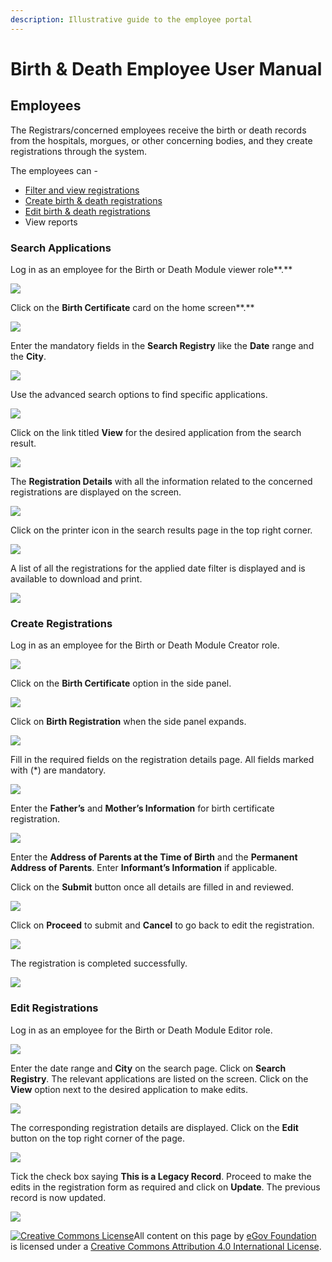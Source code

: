 ```yaml
---
description: Illustrative guide to the employee portal
---
```


# Birth & Death Employee User Manual

## Employees&#x20;

The Registrars/concerned employees receive the birth or death records from the hospitals, morgues, or other concerning bodies, and they create registrations through the system.&#x20;

The employees can -

* [Filter and view registrations ](birth-and-death-employee-user-manual.md#search-applications)
* [Create birth & death registrations ](birth-and-death-employee-user-manual.md#create-registrations)
* [Edit birth & death registrations ](birth-and-death-employee-user-manual.md#edit-registrations)
* View reports

### **Search Applications**

Log in as an employee for the Birth or Death Module viewer role**.**

![](https://lh6.googleusercontent.com/7as68t2EPZBbaao\_cs3x1xGAuGMLgRJzpipBITX4ZlDKdb3S1svcWMvPA8FXp\_9HLX-NwnwXF7PEH-ADUzKY44-6m6wRskGchN8mYiub4ti7SgY-pjMqRvD-68RFGYF73U8S6Ybq9tnq39zAOA)

Click on the **Birth Certificate** card on the home screen**.**

![](https://lh4.googleusercontent.com/2BIci22GuevB9HKdGwju7qOtRIXPl9GInl61NAo7\_k3ZlLsvvMbemnI-FI20dSZrd2xu--g1MAr4plYogqiCfQACes0KEzizeG1lgc5ujNcx1oO2zgGWq61DeYcIv6ePfpYUS1JotRKyeE6o4Q)

Enter the mandatory fields in the **Search Registry** like the **Date** range and the **City**.

![](https://lh4.googleusercontent.com/tuRn5J0wCt2-MQEtGBKqPXHq\_P07hprlbgqWA9SKV0uViWyVRTYpNeURNaWCon\_Ois9EsSwbrCmGLX2SlplYln4r0q92jfkfv3Ezf6\_7iZG\_Q7qlog9PhBGtx0q2VU24rHvIiuDDSAtB\_awFAw)

Use the advanced search options to find specific applications.&#x20;

![](https://lh5.googleusercontent.com/2L5kV5BDjsNPOtNZMi\_sVcbuDgspt\_pUezmiY2zevY5kOAhQzH8Lq\_pC5yDQZC9\_MD9WXx1kxhfxT6JeO9uQTxrJAiwkke7277ykwrPZDXUWnBMZokti4k0Mrijr7P2E0yUy7WxTpllJLvGocA)

Click on the link titled **View** for the desired application from the search result.

![](https://lh6.googleusercontent.com/XfMkOUb2j81k1yKtPRaERVSGrFtF6GZe4mgSxzS35FFunARSMEuR3\_m2nEYb6jcQULhsBu7pHxj\_Sflp0FtDHnZ3glp-CimsI1Es1KvytqGiDU9IMXNPqO69MGf-pfIS2kXKHFXD6Z3Eob4VNg)

The **Registration Details** with all the information related to the concerned registrations are displayed on the screen.

![](https://lh6.googleusercontent.com/Gnj\_MLJN33JS\_A\_S4zJHmiMkCCb0ozXKmS-JaL\_PEE4Jn5u6NpJHNVOWdom--ttlT1YQJS6ynpjm-5m1m5eaZi886oAEkULPo\_cCKSgFbGGkOcPAEgmawTTRNyz\_FeaYhqIAGQ0f5yH2HNQDCQ)

Click on the printer icon in the search results page in the top right corner.

![](https://lh3.googleusercontent.com/5JRSOJJVXYWnrKAKQhO4U5An733hlI\_pm8FfmcQaKR6Ya-JTqW8HnAJdwRdH3skq-p9OVtFo0MQKjT-hv7aJZwTiqnQ5H64nLYq9MTTdJtPkdPB09MdUiscXtpnApNe112hI2VgleudD6k2aNA)

A list of all the registrations for the applied date filter is displayed and is available to download and print.

![](https://lh5.googleusercontent.com/by-LqcV00AvIwez8C1eTjBoLuvf9j\_h-lQZhUnYUboeO5DYEPuDf2cQ85MYxd-yRx8ZR6Ygwi27YOekJ5X2EmJxBV-qGd8UKzOqOyKBE4LxQ0rs9YHUkKR-D6bbRMqtgemULGelYp2QD9EFNMw)

### **Create Registrations**

Log in as an employee for the Birth or Death Module Creator role.

![](https://lh5.googleusercontent.com/5ZOsEh76G7Xzqj9tA67N6\_Wc7s5GJhgfiu5q7LScDFop-aYOlM0s00R6OVZRUm2SjKslyHGtEo\_8bUlq8pPuFnbpmaB8BGB2rb3r\_bh1px\_IiYc4m\_4f0nNeft45ni5BMk\_cwK2D1C3pIAag2Q)

Click on the **Birth Certificate** option in the side panel.

![](https://lh5.googleusercontent.com/KjNMtqpIbvAZHmcpXetAQlzdxEtb9YsbTCkB0gfCTpS0zazQdjV5rtvJpOnEuMIlCcIa6QUhulNm0ARNKgP6XGEqAHRRpdE4vK68WLxI9bKK0KGBJKkJXjtrP6M19rL2aoCApazakAec8oyiXg)

Click on **Birth Registration** when the side panel expands.

![](https://lh6.googleusercontent.com/gWrcHNRqVQ0gnVI6VrShUMwIKhHTiyRuBku\_\_IldtYpub0OwbZLCv9WRhGgLyZmaN4w4CISaj2ek5uXPpswXPyvDazuIwJanXfZI8BtnV4RhTSiX2iS7sRikGKpA8GX6XajuPdR\_OrJAEmJf8A)

Fill in the required fields on the registration details page. All fields marked with (\*) are mandatory.

![](https://lh3.googleusercontent.com/3FQYW6VePvJRQT04-EqtHI7UMTIgxDJsyLC6L7uEWoJoyLbdbnsBoOTBcL8B1fmL71DLRBcYvP8zrwd1uuSq5azROu5Eg0sSxkpVkGHxmXj3L0RbwjHgZokO9Ww6NzHYJjaWxll6hpHqIkx0ZQ)

Enter the **Father’s** and **Mother’s Information** for birth certificate registration.

![](https://lh3.googleusercontent.com/IxVRn7CofUAESOqWHhWE5mCcTzqvxyzCF1QFBH1uezrqbFnJl6hPVxhBuqGeLGAbxtZ1Sh35BUx7Uqwxv67DMDwpLdg1jh\_WaJuTg7gN9bP3f--iXGrLeBBZekpBkYHRmjjkqrGcrqtF2AHWSw)

Enter the **Address of Parents at the Time of Birth** and the **Permanent Address of Parents**. Enter **Informant’s Information** if applicable.&#x20;

Click on the **Submit** button once all details are filled in and reviewed.

![](https://lh6.googleusercontent.com/2g0MHQfVFIdXu2S6XGfWJysSmjwFl25C2VanAbUf7bVrK2AJcncVj5FGiAWr0L\_88BwQPV1DnWEkugneShFLhjQdMEGPDoEZVl41KbKE\_hfSLkJQxEf5fcXYNd4l6WPDKacFj7XJzrdvMm9y1Q)

Click on **Proceed** to submit and **Cancel** to go back to edit the registration.

![](https://lh5.googleusercontent.com/gaC3cGGu3F5TMoi7Set2gRMikd0TMNgQdUZcQrYIi4lKIEu9SOj2E8Shlfzfw4zPrbjn8BToSWzF08MKXTDmXn8YZqSlpDRKwtykAWPpHo25f24oJScXYBydksLGbBUm-XxrSGQnhefsGD27Aw)

The registration is completed successfully.

![](https://lh5.googleusercontent.com/M81lZihM2iX0MPp0TuVZE4V\_LD95FV-GAmdg1NGRbgaoyzmictc78C4lQrDZ8amPDim75YNhAgD4LLZC78\_DI7M-HvPvmCs\_RVacvYKBEB3wi7bPtxHHsCbw6\_B1KU4RIdhtL62vDFjcMHE2uQ)

### Edit Registrations

Log in as an employee for the Birth or Death Module Editor role.

![](https://lh5.googleusercontent.com/zehebxq3XO3QgM5RkUHXLom2KeNwgnyL8l0N6fNP4Wjgcjr4yS6eQlpJWRTATe-AqMHhBIrGKcs\_l9G-7t67PT4LY0UIfmAhg0sJVPaM3gFvPAOOk\_nQ-h8otgxhw5p8IKsNn06tW51ZuXcSdw)

Enter the date range and **City** on the search page. Click on **Search Registry**. The relevant applications are listed on the screen. Click on the **View** option next to the desired application to make edits.

![](https://lh3.googleusercontent.com/5JRSOJJVXYWnrKAKQhO4U5An733hlI\_pm8FfmcQaKR6Ya-JTqW8HnAJdwRdH3skq-p9OVtFo0MQKjT-hv7aJZwTiqnQ5H64nLYq9MTTdJtPkdPB09MdUiscXtpnApNe112hI2VgleudD6k2aNA)

The corresponding registration details are displayed. Click on the **Edit** button on the top right corner of the page.

![](https://lh4.googleusercontent.com/ybt8mJud-YIUvwkOu\_C1eiazl74smkNGjb3FfrGPUZx4IGRsMKgzEhSzyHso8QLhWM\_jUNeuI7x9\_9Hahq0ypcfjRd9iZpXAoiqfi8ZxbDwnK1hQqdeDOixfdG-VQy0ci\_fkWuNZcwsLHASzuw)

Tick the check box saying **This is a Legacy Record**. Proceed to make the edits in the registration form as required and click on **Update**. The previous record is now updated.

![](https://lh6.googleusercontent.com/PW795CBwlrAX3X\_2Wu2RU-jBCiXOVqNw5XYlPu\_f\_5SiTeFiD\_FoLL9hfI\_1rKTPEKDLrweaMVtnAJkc5O89xKSQOrqwD9QaO86wPXvOKkun1hJ-UuHYk6\_ZHmQh-UZxxUhWxsOOewYD2mkSig)

[![Creative Commons License](https://i.creativecommons.org/l/by/4.0/80x15.png)](http://creativecommons.org/licenses/by/4.0/)All content on this page by [eGov Foundation ](https://egov.org.in/)is licensed under a [Creative Commons Attribution 4.0 International License](http://creativecommons.org/licenses/by/4.0/).
